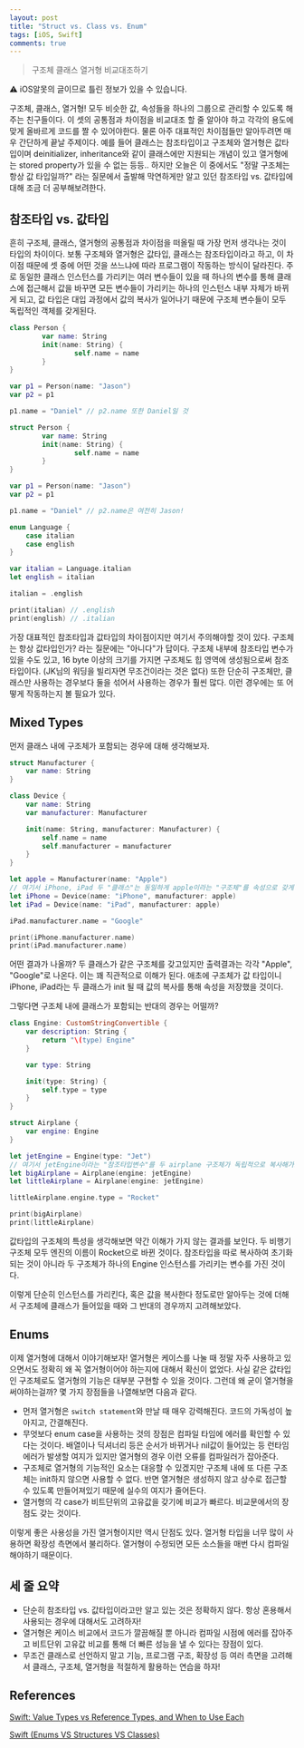 ```yaml
---
layout: post
title: "Struct vs. Class vs. Enum"
tags: [iOS, Swift]
comments: true
---
```


> 구조체 클래스 열거형 비교대조하기  

⚠ iOS알못의 글이므로 틀린 정보가 있을 수 있습니다.  

구조체, 클래스, 열거형! 모두 비슷한 값, 속성들을 하나의 그룹으로 관리할 수 있도록 해주는 친구들이다. 이 셋의 공통점과 차이점을 비교대조 할 줄 알아야 하고 각각의 용도에 맞게 올바르게 코드를 짤 수 있어야한다. 물론 아주 대표적인 차이점들만 알아두려면 매우 간단하게 끝날 주제이다. 예를 들어 클래스는 참조타입이고 구조체와 열거형은 값타입이며 deinitializer, inheritance와 같이 클래스에만 지원되는 개념이 있고 열거형에는 stored property가 있을 수 없는 등등.. 하지만 오늘은 이 중에서도 "정말 구조체는 항상 값 타입일까?" 라는 질문에서 출발해 막연하게만 알고 있던 참조타입 vs. 값타입에 대해 조금 더 공부해보려한다.

## 참조타입 vs. 값타입

흔히 구조체, 클래스, 열거형의 공통점과 차이점을 떠올릴 때 가장 먼저 생각나는 것이 타입의 차이이다. 보통 구조체와 열거형은 값타입, 클래스는 참조타입이라고 하고, 이 차이점 때문에 셋 중에 어떤 것을 쓰느냐에 따라 프로그램이 작동하는 방식이 달라진다. 주로 동일한 클래스 인스턴스를 가리키는 여러 변수들이 있을 때 하나의 변수를 통해 클래스에 접근해서 값을 바꾸면 모든 변수들이 가리키는 하나의 인스턴스 내부 자체가 바뀌게 되고, 값 타입은 대입 과정에서 값의 복사가 일어나기 때문에 구조체 변수들이 모두 독립적인 객체를 갖게된다.

```swift
class Person {
		var name: String
		init(name: String) {
				self.name = name
		}
}

var p1 = Person(name: "Jason")
var p2 = p1

p1.name = "Daniel" // p2.name 또한 Daniel일 것
```

```swift
struct Person {
		var name: String
		init(name: String) {
				self.name = name
		}
}

var p1 = Person(name: "Jason")
var p2 = p1

p1.name = "Daniel" // p2.name은 여전히 Jason!
```

```swift
enum Language {
    case italian
    case english
}

var italian = Language.italian
let english = italian

italian = .english

print(italian) // .english
print(english) // .italian
```

가장 대표적인 참조타입과 값타입의 차이점이지만 여기서 주의해야할 것이 있다. 구조체는 항상 값타입인가? 라는 질문에는 "아니다"가 답이다. 구조체 내부에 참조타입 변수가 있을 수도 있고, 16 byte 이상의 크기를 가지면 구조체도 힙 영역에 생성됨으로써 참조타입이다. (JK님의 워딩을 빌리자면 무조건이라는 것은 없다) 또한 단순히 구조체만, 클래스만 사용하는 경우보다 둘을 섞어서 사용하는 경우가 훨씬 많다. 이런 경우에는 또 어떻게 작동하는지 볼 필요가 있다.

## Mixed Types

먼저 클래스 내에 구조체가 포함되는 경우에 대해 생각해보자.

```swift
struct Manufacturer {
    var name: String
}

class Device {
    var name: String
    var manufacturer: Manufacturer

    init(name: String, manufacturer: Manufacturer) {
        self.name = name
        self.manufacturer = manufacturer
    }
}

let apple = Manufacturer(name: "Apple")
// 여기서 iPhone, iPad 두 "클래스"는 동일하게 apple이라는 "구조체"를 속성으로 갖게된다
let iPhone = Device(name: "iPhone", manufacturer: apple)
let iPad = Device(name: "iPad", manufacturer: apple)

iPad.manufacturer.name = "Google"

print(iPhone.manufacturer.name)
print(iPad.manufacturer.name)
```

어떤 결과가 나올까? 두 클래스가 같은 구조체를 갖고있지만 출력결과는 각각 "Apple", "Google"로 나온다. 이는 꽤 직관적으로 이해가 된다. 애초에 구조체가 값 타입이니 iPhone, iPad라는 두 클래스가 init 될 때 값의 복사를 통해 속성을 저장했을 것이다.

그렇다면 구조체 내에 클래스가 포함되는 반대의 경우는 어떨까?

```swift
class Engine: CustomStringConvertible {
    var description: String {
        return "\(type) Engine"
    }

    var type: String

    init(type: String) {
        self.type = type
    }
}

struct Airplane {
    var engine: Engine
}

let jetEngine = Engine(type: "Jet")
// 여기서 jetEngine이라는 "참조타입변수"를 두 airplane 구조체가 독립적으로 복사해가느냐가 관건이다
let bigAirplane = Airplane(engine: jetEngine)
let littleAirplane = Airplane(engine: jetEngine)

littleAirplane.engine.type = "Rocket"

print(bigAirplane)
print(littleAirplane)
```

값타입의 구조체의 특성을 생각해보면 약간 이해가 가지 않는 결과를 보인다. 두 비행기 구조체 모두 엔진의 이름이 Rocket으로 바뀐 것이다. 참조타입을 따로 복사하여 초기화되는 것이 아니라 두 구조체가 하나의 Engine 인스턴스를 가리키는 변수를 가진 것이다.

이렇게 단순히 인스턴스를 가리킨다, 혹은 값을 복사한다 정도로만 알아두는 것에 더해서 구조체에 클래스가 들어있을 때와 그 반대의 경우까지 고려해보았다.

## Enums

이제 열거형에 대해서 이야기해보자! 열거형은 케이스를 나눌 때 정말 자주 사용하고 있으면서도 정확히 왜 꼭 열거형이어야 하는지에 대해서 확신이 없었다. 사실 같은 값타입인 구조체로도 열거형의 기능은 대부분 구현할 수 있을 것이다. 그런데 왜 굳이 열거형을 써야하는걸까? 몇 가지 장점들을 나열해보면 다음과 같다.

- 먼저 열거형은 `switch statement`와 만날 때 매우 강력해진다. 코드의 가독성이 높아지고, 간결해진다.
- 무엇보다 enum case을 사용하는 것의 장점은 컴파일 타임에 에러를 확인할 수 있다는 것이다. 배열이나 딕셔너리 등은 순서가 바뀌거나 nil값이 들어있는 등 런타임 에러가 발생할 여지가 있지만 열거형의 경우 이런 오류를 컴파일러가 잡아준다.
- 구조체로 열거형의 기능적인 요소는 대응할 수 있겠지만 구조체 내에 또 다른 구조체는 init하지 않으면 사용할 수 없다. 반면 열거형은 생성하지 않고 상수로 접근할 수 있도록 만들어져있기 때문에 실수의 여지가 줄어든다.
- 열거형의 각 case가 비트단위의 고유값을 갖기에 비교가 빠르다. 비교문에서의 장점도 갖는 것이다.

이렇게 좋은 사용성을 가진 열거형이지만 역시 단점도 있다. 열거형 타입을 너무 많이 사용하면 확장성 측면에서 불리하다. 열거형이 수정되면 모든 소스들을 매번 다시 컴파일해야하기 때문이다.

## 세 줄 요약

- 단순히 참조타입 vs. 값타입이라고만 알고 있는 것은 정확하지 않다. 항상 혼용해서 사용되는 경우에 대해서도 고려하자!
- 열거형은 케이스 비교에서 코드가 깔끔해질 뿐 아니라 컴파일 시점에 에러를 잡아주고 비트단위 고유값 비교를 통해 더 빠른 성능을 낼 수 있다는 장점이 있다.
- 무조건 클래스로 선언하지 말고 기능, 프로그램 구조, 확장성 등 여러 측면을 고려해서 클래스, 구조체, 열거형을 적절하게 활용하는 연습을 하자!

## References

[Swift: Value Types vs Reference Types, and When to Use Each](https://www.codementor.io/blog/value-vs-reference-6fm8x0syje)

[Swift (Enums VS Structures VS Classes)](https://saad-eloulladi.medium.com/swift-enums-vs-structures-vs-classes-938a4cd76c0d)
